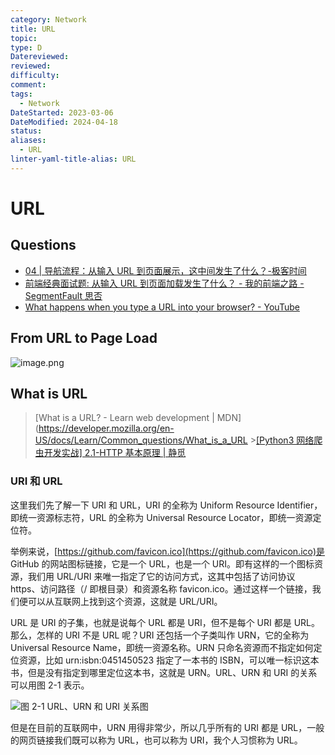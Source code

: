 ```yaml
---
category: Network
title: URL
topic: 
type: D
Datereviewed: 
reviewed: 
difficulty: 
comment: 
tags:
  - Network
DateStarted: 2023-03-06
DateModified: 2024-04-18
status: 
aliases:
  - URL
linter-yaml-title-alias: URL
---
```


# URL

## Questions

- [04 | 导航流程：从输入 URL 到页面展示，这中间发生了什么？-极客时间](https://time.geekbang.org/column/article/117637)
- [前端经典面试题: 从输入 URL 到页面加载发生了什么？ - 我的前端之路 - SegmentFault 思否](https://segmentfault.com/a/1190000006879700)
- [What happens when you type a URL into your browser? - YouTube](https://www.youtube.com/watch?v=AlkDbnbv7dk)

## From URL to Page Load

![image.png](https://cdn.jsdelivr.net/gh/jenniferwonder/bimg/full-stack/202404111454215.png)

## What is URL

> [What is a URL? - Learn web development | MDN](https://developer.mozilla.org/en-US/docs/Learn/Common_questions/What_is_a_URL >[\[Python3 网络爬虫开发实战\] 2.1-HTTP 基本原理 | 静觅](https://cuiqingcai.com/5465.html)

### URI 和 URL

这里我们先了解一下 URI 和 URL，URI 的全称为 Uniform Resource Identifier，即统一资源标志符，URL 的全称为 Universal Resource Locator，即统一资源定位符。

举例来说，[https://github.com/favicon.ico](https://github.com/favicon.ico)是 GitHub 的网站图标链接，它是一个 URL，也是一个 URI。即有这样的一个图标资源，我们用 URL/URI 来唯一指定了它的访问方式，这其中包括了访问协议 https、访问路径（/ 即根目录）和资源名称 favicon.ico。通过这样一个链接，我们便可以从互联网上找到这个资源，这就是 URL/URI。

URL 是 URI 的子集，也就是说每个 URL 都是 URI，但不是每个 URI 都是 URL。那么，怎样的 URI 不是 URL 呢？URI 还包括一个子类叫作 URN，它的全称为 Universal Resource Name，即统一资源名称。URN 只命名资源而不指定如何定位资源，比如 urn:isbn:0451450523 指定了一本书的 ISBN，可以唯一标识这本书，但是没有指定到哪里定位这本书，这就是 URN。URL、URN 和 URI 的关系可以用图 2-1 表示。

![](https://cdn.cuiqingcai.com/wp-content/uploads/2018/02/2-1.jpg)图 2-1 URL、URN 和 URI 关系图

但是在目前的互联网中，URN 用得非常少，所以几乎所有的 URI 都是 URL，一般的网页链接我们既可以称为 URL，也可以称为 URI，我个人习惯称为 URL。

